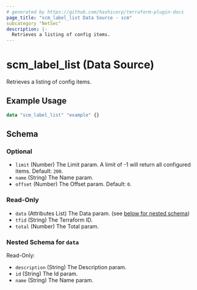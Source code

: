 ```yaml
---
# generated by https://github.com/hashicorp/terraform-plugin-docs
page_title: "scm_label_list Data Source - scm"
subcategory "NetSec"
description: |-
  Retrieves a listing of config items.
---
```


# scm_label_list (Data Source)

Retrieves a listing of config items.

## Example Usage

```terraform
data "scm_label_list" "example" {}
```

<!-- schema generated by tfplugindocs -->
## Schema

### Optional

- `limit` (Number) The Limit param. A limit of -1 will return all configured items. Default: `200`.
- `name` (String) The Name param.
- `offset` (Number) The Offset param. Default: `0`.

### Read-Only

- `data` (Attributes List) The Data param. (see [below for nested schema](#nestedatt--data))
- `tfid` (String) The Terraform ID.
- `total` (Number) The Total param.

<a id="nestedatt--data"></a>
### Nested Schema for `data`

Read-Only:

- `description` (String) The Description param.
- `id` (String) The Id param.
- `name` (String) The Name param.
